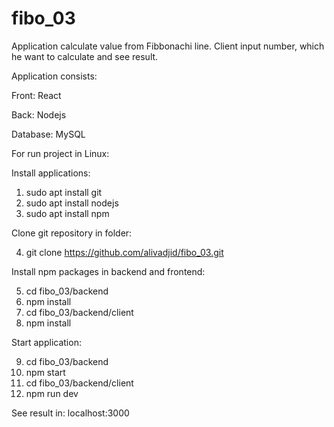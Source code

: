 # fibo_03
Application calculate value from Fibbonachi line. Client input number, which he want to calculate and see result.

Application consists:

Front: React

Back: Nodejs

Database: MySQL

For run project in Linux:

Install applications:
1. sudo apt install git
2. sudo apt install nodejs
3. sudo apt install npm

Clone git repository in folder:

4. git clone https://github.com/alivadjid/fibo_03.git

Install npm packages in backend and frontend:

5. cd fibo_03/backend
6. npm install
7. cd fibo_03/backend/client
8. npm install

Start application:

9. cd fibo_03/backend
10. npm start
11. cd fibo_03/backend/client
12. npm run dev

See result in: localhost:3000
